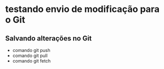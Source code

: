# testando envio de modificação para o Git

## Salvando alterações no Git

* comando git push
* comando git pull
* comando git fetch
